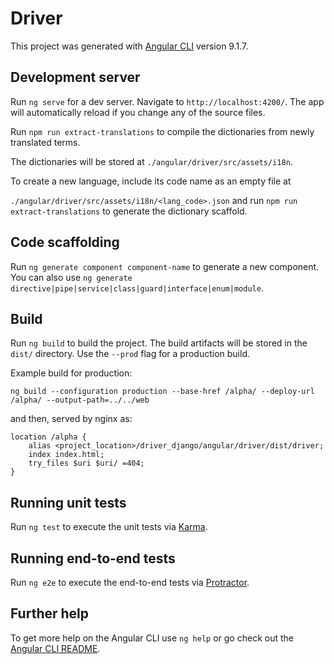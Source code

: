# Driver

This project was generated with [Angular CLI](https://github.com/angular/angular-cli) version 9.1.7.

## Development server

Run `ng serve` for a dev server. Navigate to `http://localhost:4200/`. The app will automatically reload if you change any of the source files.


Run `npm run extract-translations`  to compile the dictionaries from newly translated terms.

The dictionaries will be stored at `./angular/driver/src/assets/i18n`.

To create a new language, include its code name as an empty file at

`./angular/driver/src/assets/i18n/<lang_code>.json`
and run `npm run extract-translations` to generate the dictionary scaffold.

## Code scaffolding

Run `ng generate component component-name` to generate a new component. You can also use `ng generate directive|pipe|service|class|guard|interface|enum|module`.

## Build

Run `ng build` to build the project. The build artifacts will be stored in the `dist/` directory. Use the `--prod` flag for a production build.

Example build for production:

`ng build --configuration production --base-href /alpha/ --deploy-url /alpha/ --output-path=../../web`


and then, served by nginx as:

    location /alpha {
        alias <project_location>/driver_django/angular/driver/dist/driver; 
        index index.html;
        try_files $uri $uri/ =404;
    } 


## Running unit tests

Run `ng test` to execute the unit tests via [Karma](https://karma-runner.github.io).

## Running end-to-end tests

Run `ng e2e` to execute the end-to-end tests via [Protractor](http://www.protractortest.org/).

## Further help

To get more help on the Angular CLI use `ng help` or go check out the [Angular CLI README](https://github.com/angular/angular-cli/blob/master/README.md).
